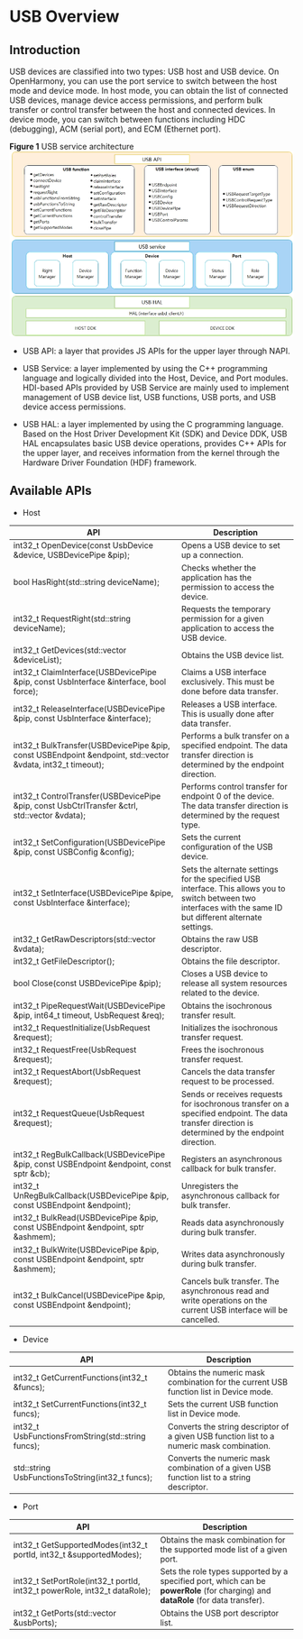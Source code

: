 # USB Overview


## Introduction

USB devices are classified into two types: USB host and USB device. On OpenHarmony, you can use the port service to switch between the host mode and device mode. In host mode, you can obtain the list of connected USB devices, manage device access permissions, and perform bulk transfer or control transfer between the host and connected devices. In device mode, you can switch between functions including HDC (debugging), ACM (serial port), and ECM (Ethernet port).

  **Figure 1** USB service architecture
  ![USB service architecture](figure/en-us_image_0000001267088285.png)

- USB API: a layer that provides JS APIs for the upper layer through NAPI.

- USB Service: a layer implemented by using the C++ programming language and logically divided into the Host, Device, and Port modules. HDI-based APIs provided by USB Service are mainly used to implement management of USB device list, USB functions, USB ports, and USB device access permissions.

- USB HAL: a layer implemented by using the C programming language. Based on the Host Driver Development Kit (SDK) and Device DDK, USB HAL encapsulates basic USB device operations, provides C++ APIs for the upper layer, and receives information from the kernel through the Hardware Driver Foundation (HDF) framework.


## Available APIs

- Host

| API                                                    | Description                                                    |
| ------------------------------------------------------------ | ------------------------------------------------------------ |
| int32_t OpenDevice(const UsbDevice &device, USBDevicePipe &pip); | Opens a USB device to set up a connection.                                       |
| bool HasRight(std::string deviceName);                       | Checks whether the application has the permission to access the device.                                        |
| int32_t RequestRight(std::string deviceName);                | Requests the temporary permission for a given application to access the USB device.                          |
| int32_t GetDevices(std::vector &deviceList);                 | Obtains the USB device list.                                             |
| int32_t ClaimInterface(USBDevicePipe &pip, const UsbInterface &interface, bool force); | Claims a USB interface exclusively. This must be done before data transfer.              |
| int32_t ReleaseInterface(USBDevicePipe &pip, const UsbInterface &interface); | Releases a USB interface. This is usually done after data transfer.              |
| int32_t BulkTransfer(USBDevicePipe &pip, const USBEndpoint &endpoint, std::vector &vdata, int32_t timeout); | Performs a bulk transfer on a specified endpoint. The data transfer direction is determined by the endpoint direction.|
| int32_t ControlTransfer(USBDevicePipe &pip, const UsbCtrlTransfer &ctrl, std::vector &vdata); | Performs control transfer for endpoint 0 of the device. The data transfer direction is determined by the request type.        |
| int32_t SetConfiguration(USBDevicePipe &pip, const USBConfig &config); | Sets the current configuration of the USB device.                  |
| int32_t SetInterface(USBDevicePipe &pipe, const UsbInterface &interface); | Sets the alternate settings for the specified USB interface. This allows you to switch between two interfaces with the same ID but different alternate settings.|
| int32_t GetRawDescriptors(std::vector &vdata);               | Obtains the raw USB descriptor.                                         |
| int32_t GetFileDescriptor();                                 | Obtains the file descriptor.                                              |
| bool Close(const USBDevicePipe &pip);                        | Closes a USB device to release all system resources related to the device.                      |
| int32_t PipeRequestWait(USBDevicePipe &pip, int64_t timeout, UsbRequest &req); | Obtains the isochronous transfer result.                                            |
| int32_t RequestInitialize(UsbRequest &request);              | Initializes the isochronous transfer request.                                   |
| int32_t RequestFree(UsbRequest &request);                    | Frees the isochronous transfer request.                                     |
| int32_t RequestAbort(UsbRequest &request);                   | Cancels the data transfer request to be processed.                                        |
| int32_t RequestQueue(UsbRequest &request);                   | Sends or receives requests for isochronous transfer on a specified endpoint. The data transfer direction is determined by the endpoint direction.|
| int32_t RegBulkCallback(USBDevicePipe &pip, const USBEndpoint &endpoint, const sptr<IRemoteObject> &cb); | Registers an asynchronous callback for bulk transfer.                                    |
| int32_t UnRegBulkCallback(USBDevicePipe &pip, const USBEndpoint &endpoint); | Unregisters the asynchronous callback for bulk transfer.                                      |
| int32_t BulkRead(USBDevicePipe &pip, const USBEndpoint &endpoint, sptr<Ashmem> &ashmem); | Reads data asynchronously during bulk transfer.                                          |
| int32_t BulkWrite(USBDevicePipe &pip, const USBEndpoint &endpoint, sptr<Ashmem> &ashmem); | Writes data asynchronously during bulk transfer.                                              |
| int32_t BulkCancel(USBDevicePipe &pip, const USBEndpoint &endpoint); | Cancels bulk transfer. The asynchronous read and write operations on the current USB interface will be cancelled.    |

- Device

| API                                          | Description                                              |
| -------------------------------------------------- | ------------------------------------------------------ |
| int32_t GetCurrentFunctions(int32_t &funcs);       | Obtains the numeric mask combination for the current USB function list in Device mode.         |
| int32_t SetCurrentFunctions(int32_t funcs);        | Sets the current USB function list in Device mode.                     |
| int32_t UsbFunctionsFromString(std::string funcs); | Converts the string descriptor of a given USB function list to a numeric mask combination.|
| std::string UsbFunctionsToString(int32_t funcs);   | Converts the numeric mask combination of a given USB function list to a string descriptor.|

- Port

| API                                                    | Description                                                |
| ------------------------------------------------------------ | -------------------------------------------------------- |
| int32_t GetSupportedModes(int32_t portId, int32_t &supportedModes); | Obtains the mask combination for the supported mode list of a given port.                  |
| int32_t SetPortRole(int32_t portId, int32_t powerRole, int32_t dataRole); | Sets the role types supported by a specified port, which can be **powerRole** (for charging) and **dataRole** (for data transfer).|
| int32_t GetPorts(std::vector &usbPorts);                     | Obtains the USB port descriptor list.                             | 
